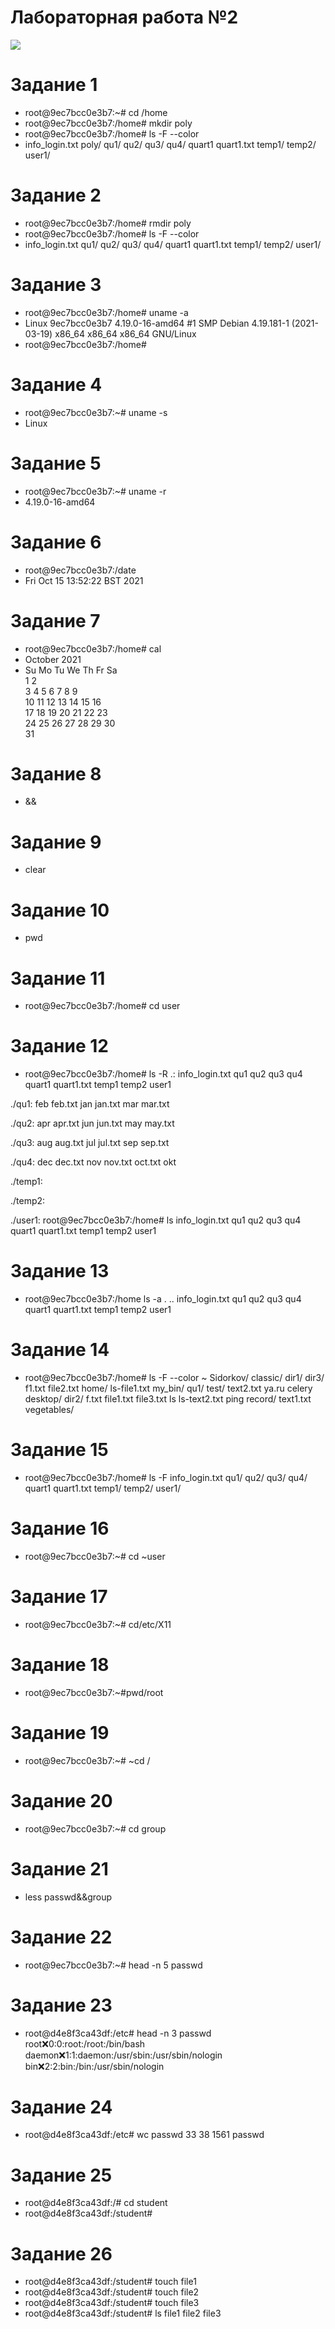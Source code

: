 # Лабораторная работа №2
![](https://gbcdn.mrgcdn.ru/uploads/event/576/image/original-1e3a9b0322e85ba64376e6de6a9a0065.jpg)
#  Задание 1
+ root@9ec7bcc0e3b7:~# cd /home
+ root@9ec7bcc0e3b7:/home# mkdir poly
+ root@9ec7bcc0e3b7:/home# ls -F --color 
+ info_login.txt  poly/  qu1/  qu2/  qu3/  qu4/  quart1  quart1.txt  temp1/  temp2/  user1/
#  Задание 2
+ root@9ec7bcc0e3b7:/home# rmdir poly
+ root@9ec7bcc0e3b7:/home# ls -F --color
+ info_login.txt  qu1/  qu2/  qu3/  qu4/  quart1  quart1.txt  temp1/  temp2/  user1/
#  Задание 3 
+ root@9ec7bcc0e3b7:/home# uname -a
+ Linux 9ec7bcc0e3b7 4.19.0-16-amd64 #1 SMP Debian 4.19.181-1 (2021-03-19) x86_64 x86_64 x86_64 GNU/Linux
+ root@9ec7bcc0e3b7:/home# 
#  Задание 4
+ root@9ec7bcc0e3b7:~# uname -s
+ Linux
#  Задание 5
+ root@9ec7bcc0e3b7:~# uname -r
+ 4.19.0-16-amd64
#  Задание 6
+ root@9ec7bcc0e3b7:/date
+ Fri Oct 15 13:52:22 BST 2021
#  Задание 7
+ root@9ec7bcc0e3b7:/home# cal
+   October 2021      
+ Su Mo Tu We Th Fr Sa  
                1  2  
 3  4  5  6  7  8  9  
10 11 12 13 14 15 16  
17 18 19 20 21 22 23  
24 25 26 27 28 29 30  
31        
#  Задание 8
+ &&
#  Задание 9
+ clear
#  Задание 10
+ pwd
#  Задание 11
+ root@9ec7bcc0e3b7:/home# cd user
#  Задание 12
+ root@9ec7bcc0e3b7:/home# ls -R
.:
info_login.txt  qu1  qu2  qu3  qu4  quart1  quart1.txt  temp1  temp2  user1

./qu1:
feb  feb.txt  jan  jan.txt  mar  mar.txt

./qu2:
apr  apr.txt  jun  jun.txt  may  may.txt

./qu3:
aug  aug.txt  jul  jul.txt  sep  sep.txt

./qu4:
dec  dec.txt  nov  nov.txt  oct.txt  okt

./temp1:

./temp2:

./user1:
root@9ec7bcc0e3b7:/home# ls
info_login.txt  qu1  qu2  qu3  qu4  quart1  quart1.txt  temp1  temp2  user1
#  Задание 13
+ root@9ec7bcc0e3b7:/home ls -a
.  ..  info_login.txt  qu1  qu2  qu3  qu4  quart1  quart1.txt  temp1  temp2  user1
#  Задание 14
+ root@9ec7bcc0e3b7:/home# ls -F --color ~
Sidorkov/  classic/  dir1/  dir3/  f1.txt     file2.txt  home/  ls-file1.txt  my_bin/  qu1/     test/      text2.txt    ya.ru
celery     desktop/  dir2/  f.txt  file1.txt  file3.txt  ls     ls-text2.txt  ping     record/  text1.txt  vegetables/
#  Задание 15
+ root@9ec7bcc0e3b7:/home# ls -F
info_login.txt  qu1/  qu2/  qu3/  qu4/  quart1  quart1.txt  temp1/  temp2/  user1/
#  Задание 16
+ root@9ec7bcc0e3b7:~# cd ~user
#  Задание 17
+ root@9ec7bcc0e3b7:~# cd/etc/X11
#  Задание 18
+ root@9ec7bcc0e3b7:~#pwd/root
#  Задание 19
+ root@9ec7bcc0e3b7:~# ~cd /
#  Задание 20
+ root@9ec7bcc0e3b7:~# cd group
#  Задание 21
+ less passwd&&group
#  Задание 22
+ root@9ec7bcc0e3b7:~# head -n 5 passwd
#  Задание 23
+ root@d4e8f3ca43df:/etc# head -n 3 passwd
root:x:0:0:root:/root:/bin/bash
daemon:x:1:1:daemon:/usr/sbin:/usr/sbin/nologin
bin:x:2:2:bin:/bin:/usr/sbin/nologin 
#  Задание 24
+ root@d4e8f3ca43df:/etc# wc passwd
  33   38 1561 passwd 
#  Задание 25
+ root@d4e8f3ca43df:/# cd student
+ root@d4e8f3ca43df:/student#
#  Задание 26
+ root@d4e8f3ca43df:/student# touch file1
+ root@d4e8f3ca43df:/student# touch file2
+ root@d4e8f3ca43df:/student# touch file3
+ root@d4e8f3ca43df:/student# ls
file1  file2  file3

